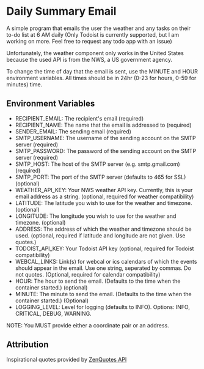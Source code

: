 # Daily Summary Email
A simple program that emails the user the weather and any tasks on their to-do list at 6 AM daily
(Only Todoist is currently supported, 
but I am working on more. Feel free to request any todo app with an issue)

Unfortunately, the weather component only works in the United States because the used API is from the NWS,
a US government agency.

To change the time of day that the email is sent, use the MINUTE and HOUR environment variables. 
All times should be in 24hr (0-23 for hours, 0-59 for minutes) time.

## Environment Variables
- RECIPIENT_EMAIL: The recipient's email (required)
- RECIPIENT_NAME: The name that the email is addressed to (required)
- SENDER_EMAIL: The sending email (required)
- SMTP_USERNAME: The username of the sending account on the SMTP server (required)
- SMTP_PASSWORD: The password of the sending account on the SMTP server (required)
- SMTP_HOST: The host of the SMTP server (e.g. smtp.gmail.com) (required)
- SMTP_PORT: The port of the SMTP server (defaults to 465 for SSL) (optional)
- WEATHER_API_KEY: Your NWS weather API key. Currently, this is your email address as a string. (optional, required for
  weather compatibility)
- LATITUDE: The latitude you wish to use for the weather and timezone. (optional)
- LONGITUDE: The longitude you wish to use for the weather and timezone. (optional)
- ADDRESS: The address of which the weather and timezone should be used. (optional, required if latitude and longitude
  are not given. Use quotes.)
- TODOIST_API_KEY: Your Todoist API key (optional, required for Todoist compatibility)
- WEBCAL_LINKS: Link(s) for webcal or ics calendars of which the events should appear in the email.
  Use one string, seperated by commas. Do not quotes. (Optional, required for calendar
  compatibility)
- HOUR: The hour to send the email. (Defaults to the time when the container started.) (optional)
- MINUTE: The minute to send the email. (Defaults to the time when the container started.) (Optional)
- LOGGING_LEVEL: Level for logging (defaults to INFO). Options: INFO, CRITICAL, DEBUG, WARNING.

NOTE: You MUST provide either a coordinate pair or an address.

## Attribution

Inspirational quotes provided by <a href="https://zenquotes.io/" target="_blank">ZenQuotes API</a>